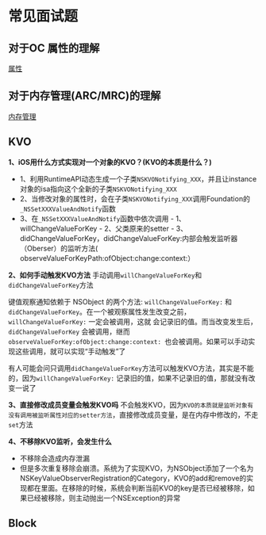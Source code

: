 # 常见面试题

## 对于OC 属性的理解

[属性][1]




## 对于内存管理(ARC/MRC)的理解

 [内存管理][2]


 ## KVO 

 **1、iOS用什么方式实现对一个对象的KVO？(KVO的本质是什么？)**
- 1、利用RuntimeAPI动态生成一个子类`NSKVONotifying_XXX`，并且让instance对象的isa指向这个全新的子类`NSKVONotifying_XXX`
- 2、当修改对象的属性时，会在子类`NSKVONotifying_XXX`调用Foundation的`_NSSetXXXValueAndNotify`函数
- 3、在`_NSSetXXXValueAndNotify`函数中依次调用
        - 1、willChangeValueForKey
        - 2、父类原来的setter
        - 3、didChangeValueForKey，didChangeValueForKey:内部会触发监听器（Oberser）的监听方法( observeValueForKeyPath:ofObject:change:context:）
 
 
**2、如何手动触发KVO方法**
手动调用`willChangeValueForKey`和`didChangeValueForKey`方法

键值观察通知依赖于 NSObject 的两个方法: `willChangeValueForKey:` 和 `didChangeValueForKey`。在一个被观察属性发生改变之前， `willChangeValueForKey:` 一定会被调用，这就
会记录旧的值。而当改变发生后， `didChangeValueForKey` 会被调用，继而 `observeValueForKey:ofObject:change:context: `也会被调用。如果可以手动实现这些调用，就可以实现“手动触发”了

 有人可能会问只调用`didChangeValueForKey`方法可以触发KVO方法，其实是不能的，因为`willChangeValueForKey:` 记录旧的值，如果不记录旧的值，那就没有改变一说了


**3、直接修改成员变量会触发KVO吗**
不会触发KVO，因为`KVO的本质就是监听对象有没有调用被监听属性对应的setter方法`，直接修改成员变量，是在内存中修改的，不走`set`方法




**4、不移除KVO监听，会发生什么**
- 不移除会造成内存泄漏
- 但是多次重复移除会崩溃。系统为了实现KVO，为NSObject添加了一个名为NSKeyValueObserverRegistration的Category，KVO的add和remove的实现都在里面。在移除的时候，系统会判断当前KVO的key是否已经被移除，如果已经被移除，则主动抛出一个NSException的异常

     
[1]:../../iOS/Objective_C/属性/属性.md
[2]:../../iOS/Objective_C/内存管理/OC内存管理.md

## Block

